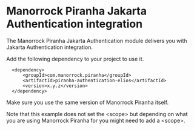 
# Manorrock Piranha Jakarta Authentication integration

The Manorrock Piranha Jakarta Authentication module delivers you with Jakarta Authentication integration.

Add the following dependency to your project to use it.

      <dependency>
          <groupId>com.manorrock.piranha</groupId>
          <artifactId>piranha-authentication-elios</artifactId>
          <version>x.y.z</version>
      </dependency>

Make sure you use the same version of Manorrock Piranha itself.

Note that this example does not set the &lt;scope&gt; but depending on what you
are using Manorrock Piranha for you might need to add a &lt;scope&gt;.
